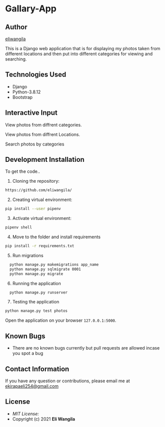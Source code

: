 # Gallary-App

## Author

[eliwangila](https://github.com/eliwangila)

This is a Django web application that is for displaying my photos taken from different locations and then put into different categories for viewing and searching.

## Technologies Used
 * Django
 * Python-3.8.12
 * Bootstrap
 

## Interactive Input

View photos from diffrent categories.

View photos from diffrent Locations.

Search photos by categories


## Development Installation
To get the code..

1. Cloning the repository:
  ```bash
  https://github.com/eliwangila/
  ```
2. Creating virtual environment:
  ```bash
  pip install --user pipenv
  ```
3. Activate virtual environment:
  ```bash
  pipenv shell
  ```

4. Move to the folder and install requirements
  ```bash
  pip install -r requirements.txt
  ```
5. Run migrations
```bash
  python manage.py makemigrations app_name
  python manage.py sqlmigrate 0001
  python manage.py migrate
```
6. Running the application
  ```bash
    python manage.py runserver
  ```
7. Testing the application
  ```bash
  python manage.py test photos
  ```
Open the application on your browser `127.0.0.1:5000`.


## Known Bugs
* There are no known bugs currently but pull requests are allowed incase you spot a bug

## Contact Information 

If you have any question or contributions, please email me at [ekirapaeli254@gmail.com]()

## License
* *MIT License:*
* Copyright (c) 2021 **Eli Wangila**
